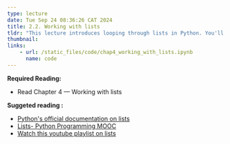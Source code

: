 ```yaml
---
type: lecture
date: Tue Sep 24 08:36:26 CAT 2024
title: 2.2. Working with lists
tldr: "This lecture introduces looping through lists in Python. You'll learn to process every item in a list efficiently, regardless of its length. This powerful technique allows you to perform the same actions on each element, enabling you to work effectively with lists containing thousands or even millions of items."
thumbnail: 
links: 
    - url: /static_files/code/chap4_working_with_lists.ipynb
      name: code
---
```

**Required Reading:**
- Read Chapter 4 — Working with lists

**Suggeted reading :**
- [Python's official documentation on lists](https://docs.python.org/3/tutorial/introduction.html#lists)
- [Lists- Python Programming MOOC](https://programming-24.mooc.fi/part-4/3-lists)
- [Watch this youtube playlist on lists](https://www.youtube.com/watch?v=f2RATcdPcrE&list=PLBlnK6fEyqRjSgal6OIEfzK4upXvkHSxW)




